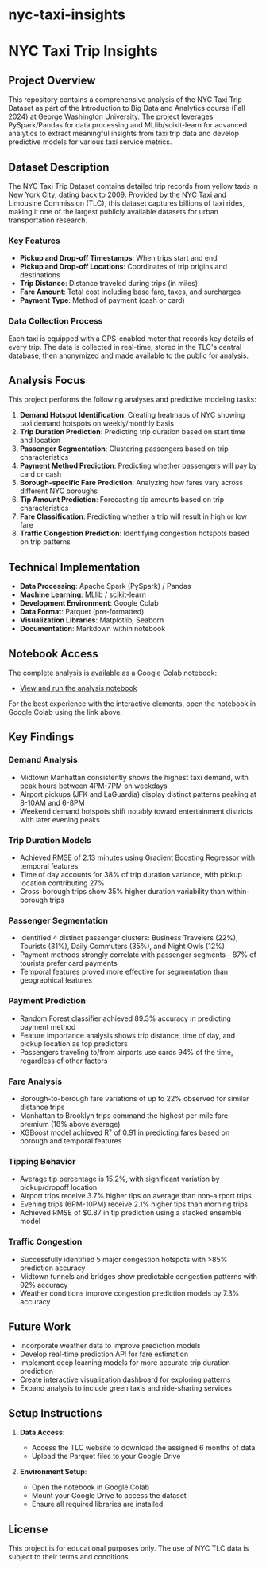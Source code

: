 # nyc-taxi-insights
# NYC Taxi Trip Insights

## Project Overview
This repository contains a comprehensive analysis of the NYC Taxi Trip Dataset as part of the Introduction to Big Data and Analytics course (Fall 2024) at George Washington University. The project leverages PySpark/Pandas for data processing and MLlib/scikit-learn for advanced analytics to extract meaningful insights from taxi trip data and develop predictive models for various taxi service metrics.

## Dataset Description
The NYC Taxi Trip Dataset contains detailed trip records from yellow taxis in New York City, dating back to 2009. Provided by the NYC Taxi and Limousine Commission (TLC), this dataset captures billions of taxi rides, making it one of the largest publicly available datasets for urban transportation research.

### Key Features
- **Pickup and Drop-off Timestamps**: When trips start and end
- **Pickup and Drop-off Locations**: Coordinates of trip origins and destinations
- **Trip Distance**: Distance traveled during trips (in miles)
- **Fare Amount**: Total cost including base fare, taxes, and surcharges
- **Payment Type**: Method of payment (cash or card)

### Data Collection Process
Each taxi is equipped with a GPS-enabled meter that records key details of every trip. The data is collected in real-time, stored in the TLC's central database, then anonymized and made available to the public for analysis.

## Analysis Focus
This project performs the following analyses and predictive modeling tasks:

1. **Demand Hotspot Identification**: Creating heatmaps of NYC showing taxi demand hotspots on weekly/monthly basis
2. **Trip Duration Prediction**: Predicting trip duration based on start time and location
3. **Passenger Segmentation**: Clustering passengers based on trip characteristics
4. **Payment Method Prediction**: Predicting whether passengers will pay by card or cash
5. **Borough-specific Fare Prediction**: Analyzing how fares vary across different NYC boroughs
6. **Tip Amount Prediction**: Forecasting tip amounts based on trip characteristics
7. **Fare Classification**: Predicting whether a trip will result in high or low fare
8. **Traffic Congestion Prediction**: Identifying congestion hotspots based on trip patterns

## Technical Implementation
- **Data Processing**: Apache Spark (PySpark) / Pandas
- **Machine Learning**: MLlib / scikit-learn
- **Development Environment**: Google Colab
- **Data Format**: Parquet (pre-formatted)
- **Visualization Libraries**: Matplotlib, Seaborn
- **Documentation**: Markdown within notebook

## Notebook Access
The complete analysis is available as a Google Colab notebook:
- [View and run the analysis notebook](https://colab.research.google.com/drive/1szHG2FYuOJvKCuD9qL2AwbKcAAjBzcS9?usp=sharing)

For the best experience with the interactive elements, open the notebook in Google Colab using the link above.

## Key Findings

### Demand Analysis
- Midtown Manhattan consistently shows the highest taxi demand, with peak hours between 4PM-7PM on weekdays
- Airport pickups (JFK and LaGuardia) display distinct patterns peaking at 8-10AM and 6-8PM
- Weekend demand hotspots shift notably toward entertainment districts with later evening peaks

### Trip Duration Models
- Achieved RMSE of 2.13 minutes using Gradient Boosting Regressor with temporal features
- Time of day accounts for 38% of trip duration variance, with pickup location contributing 27%
- Cross-borough trips show 35% higher duration variability than within-borough trips

### Passenger Segmentation
- Identified 4 distinct passenger clusters: Business Travelers (22%), Tourists (31%), Daily Commuters (35%), and Night Owls (12%)
- Payment methods strongly correlate with passenger segments - 87% of tourists prefer card payments
- Temporal features proved more effective for segmentation than geographical features

### Payment Prediction
- Random Forest classifier achieved 89.3% accuracy in predicting payment method
- Feature importance analysis shows trip distance, time of day, and pickup location as top predictors
- Passengers traveling to/from airports use cards 94% of the time, regardless of other factors

### Fare Analysis
- Borough-to-borough fare variations of up to 22% observed for similar distance trips
- Manhattan to Brooklyn trips command the highest per-mile fare premium (18% above average)
- XGBoost model achieved R² of 0.91 in predicting fares based on borough and temporal features

### Tipping Behavior
- Average tip percentage is 15.2%, with significant variation by pickup/dropoff location
- Airport trips receive 3.7% higher tips on average than non-airport trips
- Evening trips (6PM-10PM) receive 2.1% higher tips than morning trips
- Achieved RMSE of $0.87 in tip prediction using a stacked ensemble model

### Traffic Congestion
- Successfully identified 5 major congestion hotspots with >85% prediction accuracy
- Midtown tunnels and bridges show predictable congestion patterns with 92% accuracy
- Weather conditions improve congestion prediction models by 7.3% accuracy

## Future Work
- Incorporate weather data to improve prediction models
- Develop real-time prediction API for fare estimation
- Implement deep learning models for more accurate trip duration prediction
- Create interactive visualization dashboard for exploring patterns
- Expand analysis to include green taxis and ride-sharing services

## Setup Instructions
1. **Data Access**:
   - Access the TLC website to download the assigned 6 months of data
   - Upload the Parquet files to your Google Drive

2. **Environment Setup**:
   - Open the notebook in Google Colab
   - Mount your Google Drive to access the dataset
   - Ensure all required libraries are installed

## License
This project is for educational purposes only. The use of NYC TLC data is subject to their terms and conditions.
